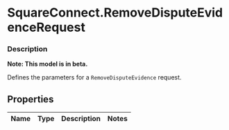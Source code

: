 # SquareConnect.RemoveDisputeEvidenceRequest

### Description
**Note: This model is in beta.**

Defines the parameters for a `RemoveDisputeEvidence` request.

## Properties
Name | Type | Description | Notes
------------ | ------------- | ------------- | -------------


